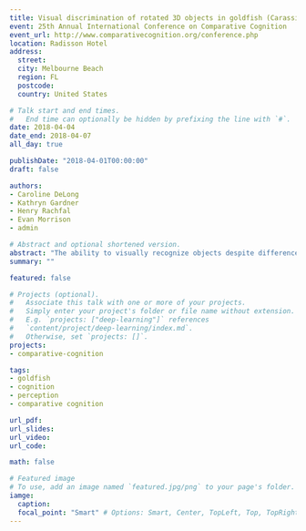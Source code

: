 ```yaml
---
title: Visual discrimination of rotated 3D objects in goldfish (Carassius auratus)
event: 25th Annual International Conference on Comparative Cognition
event_url: http://www.comparativecognition.org/conference.php
location: Radisson Hotel
address:
  street:
  city: Melbourne Beach
  region: FL
  postcode:
  country: United States

# Talk start and end times.
#   End time can optionally be hidden by prefixing the line with `#`.
date: 2018-04-04
date_end: 2018-04-07
all_day: true

publishDate: "2018-04-01T00:00:00"
draft: false

authors:
- Caroline DeLong
- Kathryn Gardner
- Henry Rachfal
- Evan Morrison
- admin

# Abstract and optional shortened version.
abstract: "The ability to visually recognize objects despite differences in orientation would be advantageous for fish because they frequently view objects from many aspect angles. We tested the ability of five goldfish to recognize 3D stimuli from multiple aspect angles in different rotation planes using a two-alternative forced choice task. The fish were trained to discriminate between two objects (plastic models of a frog and turtle) at 0 degrees in the x-plane. Mean choice accuracy during training was 86%. Then, they were tested with the same objects at novel aspect angles (90, 180, and 270 degrees). In Experiment 1, the objects were rotated in the x-plane (picture plane). Choice accuracy exceeded chance at 90 (M = 97%), 180 (M = 96%), and 270 (M = 96%) degrees. In Experiment 2, the objects were rotated in the y-plane (depth plane). Choice accuracy exceeded chance at 90 (M = 86%), 180 (M = 90%), and 270 (M = 96%) degrees. Overall performance in the current study (M = 95%) exceeded performance with rotated 2D objects in our past study (M = 66%). It may be easier for fish to recognize objects despite differences in orientation when objects are 3D vs. 2D."
summary: ""

featured: false

# Projects (optional).
#   Associate this talk with one or more of your projects.
#   Simply enter your project's folder or file name without extension.
#   E.g. `projects: ["deep-learning"]` references
#   `content/project/deep-learning/index.md`.
#   Otherwise, set `projects: []`.
projects:
- comparative-cognition

tags:
- goldfish
- cognition
- perception
- comparative cognition

url_pdf:
url_slides:
url_video:
url_code:

math: false

# Featured image
# To use, add an image named `featured.jpg/png` to your page's folder.
iamge:
  caption:
  focal_point: "Smart" # Options: Smart, Center, TopLeft, Top, TopRight, Left, Right, BottomLeft, Bottom, BottomRight
---
```

